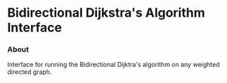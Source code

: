 # Bidirectional Dijkstra's Algorithm Interface

### About
Interface for running the Bidirectional Dijktra's algorithm on any weighted directed graph.
